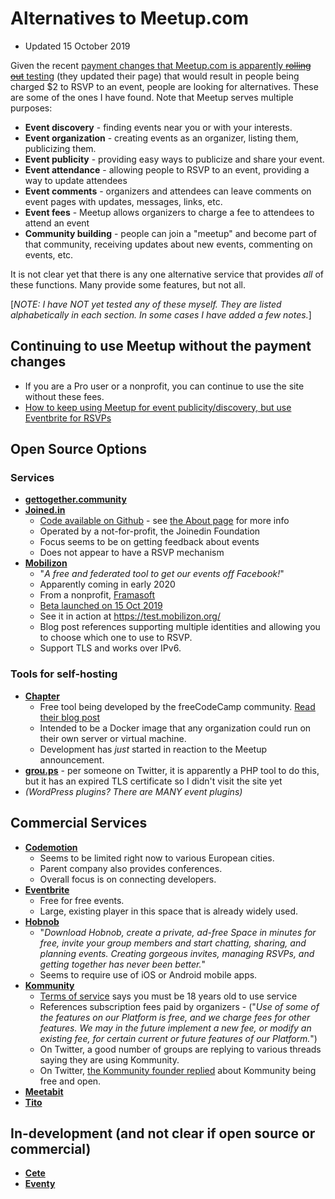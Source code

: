 # Alternatives to Meetup.com
- Updated 15 October 2019

Given the recent [payment changes that Meetup.com is apparently ~~rolling out~~ testing](https://www.meetup.com/lp/paymentchanges) (they updated their page) that would result in people being charged $2 to RSVP to an event, people are looking for alternatives. These are some of the ones I have found. Note that Meetup serves multiple purposes:

- **Event discovery** - finding events near you or with your interests.
- **Event organization** - creating events as an organizer, listing them, publicizing them.
- **Event publicity** - providing easy ways to publicize and share your event.
- **Event attendance** - allowing people to RSVP to an event, providing a way to update attendees
- **Event comments** - organizers and attendees can leave comments on event pages with updates, messages, links, etc.
- **Event fees** - Meetup allows organizers to charge a fee to attendees to attend an event
- **Community building** - people can join a "meetup" and become part of that community, receiving updates about new events, commenting on events, etc.

It is not clear yet that there is any one alternative service that provides *all* of these functions. Many provide some features, but not all.

[*NOTE: I have NOT yet tested any of these myself. They are listed alphabetically in each section. In some cases I have added a few notes.*]

## Continuing to use Meetup without the payment changes

- If you are a Pro user or a nonprofit, you can continue to use the site without these fees.
- [How to keep using Meetup for event publicity/discovery, but use Eventbrite for RSVPs](http://blog.margaretmvaltierra.com/moving-away-from-meetup/)

## Open Source Options
### Services
- **[gettogether.community](https://gettogether.community/)**
- **[Joined.in](https://joind.in/)**
    - [Code available on Github](https://github.com/joindin/) - see [the About page](https://joind.in/about) for more info
    - Operated by a not-for-profit, the Joinedin Foundation
    - Focus seems to be on getting feedback about events
    - Does not appear to have a RSVP mechanism
- **[Mobilizon](https://joinmobilizon.org/en/)**
    - "*A free and federated tool to get our events off Facebook!*"
    - Apparently coming in early 2020
    - From a nonprofit, [Framasoft](https://framasoft.org/en/)
    - [Beta launched on 15 Oct 2019](https://framablog.org/2019/10/15/mobilizon-lifting-the-veil-on-the-beta-release/)
    - See it in action at https://test.mobilizon.org/
    - Blog post references supporting multiple identities and allowing you to choose which one to use to RSVP.
    - Support TLS and works over IPv6.

### Tools for self-hosting

- **[Chapter](https://github.com/freeCodeCamp/chapter/blob/master/README.md)**
    - Free tool being developed by the freeCodeCamp community. [Read their blog post](https://news-proxy.freecodecamp.org/news/the-wework-meetup-debacle-and-a-new-chapter/)
    - Intended to be a Docker image that any organization could run on their own server or virtual machine.
    - Development has *just* started in reaction to the Meetup announcement.
- **[grou.ps](https://grou.ps/)** - per someone on Twitter, it is apparently a PHP tool to do this, but it has an expired TLS certificate so I didn't visit the site yet
- *(WordPress plugins? There are MANY event plugins)*

## Commercial Services

- **[Codemotion](https://community.codemotion.com/)**
    - Seems to be limited right now to various European cities.
    - Parent company also provides conferences.
    - Overall focus is on connecting developers.
- **[Eventbrite](https://www.eventbrite.com/)**
    - Free for free events.
    - Large, existing player in this space that is already widely used.
- **[Hobnob](https://hobnob.app/)**
    - "*Download Hobnob, create a private, ad-free Space in minutes for free, invite your group members and start chatting, sharing, and planning events. Creating gorgeous invites, managing RSVPs, and getting together has never been better.*"
    - Seems to require use of iOS or Android mobile apps.
- **[Kommunity](https://kommunity.com)**
    - [Terms of service](https://kommunity.com/terms-of-use) says you must be 18 years old to use service
    - References subscription fees paid by organizers - ("*Use of some of the features on our Platform is free, and we charge fees for other features. We may in the future implement a new fee, or modify an existing fee, for certain current or future features of our Platform.*")
    - On Twitter, a good number of groups are replying to various threads saying they are using Kommunity.
    - On Twitter, [the Kommunity founder replied](https://twitter.com/EmirKarsiyakali/status/1183854418497802240) about Kommunity being free and open.
- **[Meetabit](https://meetabit.com/)**
- **[Tito](https://ti.to/)**

## In-development (and not clear if open source or commercial)

- **[Cete](https://cete.io/)**
- **[Eventy](https://eventy.io/)**

